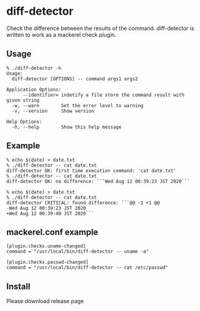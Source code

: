 # diff-detector

Check the difference between the results of the command. diff-detector is written to work as a mackerel check plugin.

## Usage

```
% ./diff-detector -h
Usage:
  diff-detector [OPTIONS] -- command args1 args2

Application Options:
      --identifier= indetify a file store the command result with given string
  -w, --warn        Set the error level to warning
  -v, --version     Show version

Help Options:
  -h, --help        Show this help message

```

## Example

```
% echo $(date) > date.txt
% ./diff-detector -- cat date.txt 
diff-detector OK: first time execution command: 'cat date.txt'
% ./diff-detector -- cat date.txt
diff-detector OK: no difference: ```Wed Aug 12 00:39:23 JST 2020```

% echo $(date) > date.txt     
% ./diff-detector -- cat date.txt
diff-detector CRITICAL: found difference: ```@@ -1 +1 @@
-Wed Aug 12 00:39:23 JST 2020
+Wed Aug 12 00:39:40 JST 2020```
```

## mackerel.conf example

```
[plugin.checks.uname-changed]
command = "/usr/local/bin/diff-detector -- uname -a"

[plugin.checks.passwd-changed]
command = "/usr/local/bin/diff-detector -- cat /etc/passwd"
```

## Install

Please download release page
